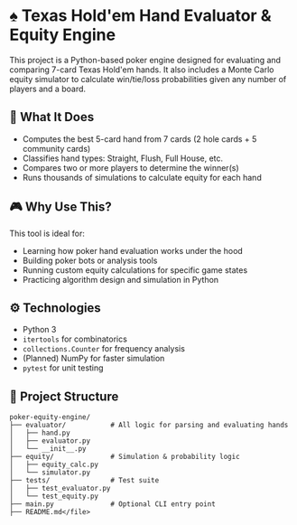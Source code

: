 # ♠️ Texas Hold'em Hand Evaluator & Equity Engine

This project is a Python-based poker engine designed for evaluating and comparing 7-card Texas Hold'em hands. It also includes a Monte Carlo equity simulator to calculate win/tie/loss probabilities given any number of players and a board.

## 🧠 What It Does

- Computes the best 5-card hand from 7 cards (2 hole cards + 5 community cards)
- Classifies hand types: Straight, Flush, Full House, etc.
- Compares two or more players to determine the winner(s)
- Runs thousands of simulations to calculate equity for each hand

## 🎮 Why Use This?

This tool is ideal for:
- Learning how poker hand evaluation works under the hood
- Building poker bots or analysis tools
- Running custom equity calculations for specific game states
- Practicing algorithm design and simulation in Python

## ⚙️ Technologies

- Python 3
- `itertools` for combinatorics
- `collections.Counter` for frequency analysis
- (Planned) NumPy for faster simulation
- `pytest` for unit testing

## 📁 Project Structure

```text
poker-equity-engine/
├── evaluator/           # All logic for parsing and evaluating hands
│   ├── hand.py
│   ├── evaluator.py
│   └── __init__.py
├── equity/              # Simulation & probability logic
│   ├── equity_calc.py
│   └── simulator.py
├── tests/               # Test suite
│   ├── test_evaluator.py
│   └── test_equity.py
├── main.py              # Optional CLI entry point
├── README.md</file>